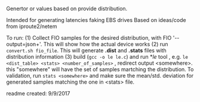 Genertor or values based on provide distribution.

Intended for generating latencies faking EBS drives
Based on ideas/code from iproute2/netem

To run:
(1)  Collect FIO samples for the desired distribution, with FIO '--output=json+'. This will show how the actual device works
(2) run `convert.sh fio_file`. This will generate **.dist** and **.stats** files with distribution information
(3) build (`gcc -o le le.c`) and run **le* tool , e.g. `le <dist_table> <stats> <number_of_samples>` , redirect output \<somewhere\>.
 this "somewhere" will have the set of samples martching the distribution. To validation, run `stats <somewhere>` and make sure the
 mean/std. deviation for generated samples matching the one in \<stats\> file.


 readme created: 9/9/2017